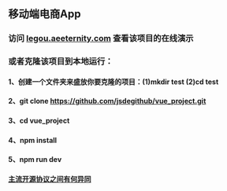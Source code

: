 ## 移动端电商App

### 访问 [legou.aeeternity.com](http://legou.aeeternity.com) 查看该项目的在线演示

### 或者克隆该项目到本地运行：
#### 1、创建一个文件夹来盛放你要克隆的项目：(1)mkdir test  (2)cd test
#### 2、git clone https://github.com/jsdegithub/vue_project.git
#### 3、cd vue_project
#### 4、npm install
#### 5、npm run dev
#### [主流开源协议之间有何异同](https://blog.csdn.net/frankarmstrong/article/details/100536891)
